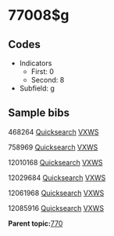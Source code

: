 # 77008$g

## Codes

-   Indicators
    -   First: 0
    -   Second: 8
-   Subfield: g

## Sample bibs

468264 [Quicksearch](https://search.library.yale.edu/catalog/468264) [VXWS](http://prodorbis.library.yale.edu:7014/vxws/GetHoldingsService?bibId=468264)

758969 [Quicksearch](https://search.library.yale.edu/catalog/758969) [VXWS](http://prodorbis.library.yale.edu:7014/vxws/GetHoldingsService?bibId=758969)

12010168 [Quicksearch](https://search.library.yale.edu/catalog/12010168) [VXWS](http://prodorbis.library.yale.edu:7014/vxws/GetHoldingsService?bibId=12010168)

12029684 [Quicksearch](https://search.library.yale.edu/catalog/12029684) [VXWS](http://prodorbis.library.yale.edu:7014/vxws/GetHoldingsService?bibId=12029684)

12061968 [Quicksearch](https://search.library.yale.edu/catalog/12061968) [VXWS](http://prodorbis.library.yale.edu:7014/vxws/GetHoldingsService?bibId=12061968)

12085916 [Quicksearch](https://search.library.yale.edu/catalog/12085916) [VXWS](http://prodorbis.library.yale.edu:7014/vxws/GetHoldingsService?bibId=12085916)

**Parent topic:**[770](../../tags/770/770.md)

